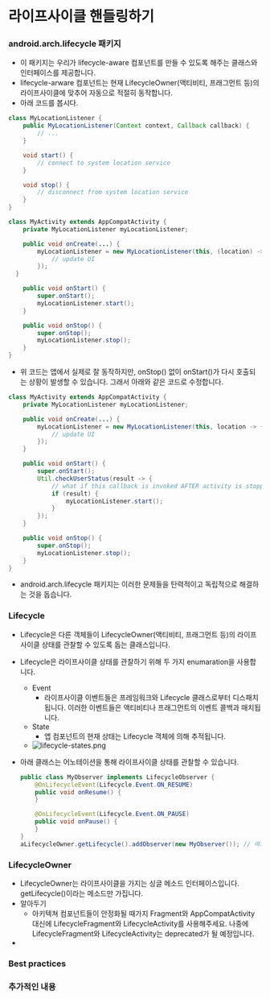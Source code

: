 # 라이프사이클 핸들링하기

### android.arch.lifecycle 패키지
- 이 패키지는 우리가 lifecycle-aware 컴포넌트를 만들 수 있도록 해주는 클래스와 인터페이스를 제공합니다.
- lifecycle-arware 컴포넌트는 현재 LifecycleOwner(액티비티, 프래그먼트 등)의 라이프사이클에 맞추어 자동으로 적절히 동작합니다.
- 아래 코드를 봅시다.
```java
class MyLocationListener {
    public MyLocationListener(Context context, Callback callback) {
        // ...
    }

    void start() {
        // connect to system location service
    }

    void stop() {
        // disconnect from system location service
    }
}

class MyActivity extends AppCompatActivity {
    private MyLocationListener myLocationListener;

    public void onCreate(...) {
        myLocationListener = new MyLocationListener(this, (location) -> {
            // update UI
        });
  }

    public void onStart() {
        super.onStart();
        myLocationListener.start();
    }

    public void onStop() {
        super.onStop();
        myLocationListener.stop();
    }
}
```
- 위 코드는 앱에서 실제로 잘 동작하지만, onStop() 없이 onStart()가 다시 호출되는 상황이 발생할 수 있습니다. 그래서 아래와 같은 코드로 수정합니다.
```java
class MyActivity extends AppCompatActivity {
    private MyLocationListener myLocationListener;

    public void onCreate(...) {
        myLocationListener = new MyLocationListener(this, location -> {
            // update UI
        });
    }

    public void onStart() {
        super.onStart();
        Util.checkUserStatus(result -> {
            // what if this callback is invoked AFTER activity is stopped?
            if (result) {
                myLocationListener.start();
            }
        });
    }

    public void onStop() {
        super.onStop();
        myLocationListener.stop();
    }
}
```
- android.arch.lifecycle 패키지는 이러한 문제들을 탄력적이고 독립적으로 해결하는 것을 돕습니다.

### Lifecycle
- Lifecycle은 다른 객체들이 LifecycleOwner(액티비티, 프래그먼트 등)의 라이프사이클 상태를 관찰할 수 있도록 돕는 클래스입니다.
- Lifecycle은 라이프사이클 상태를 관찰하기 위해 두 가지 enumaration을 사용합니다. 
	- Event
	 	- 라이프사이클 이벤트들은 프레임워크와 Lifecycle 클래스로부터 디스패치 됩니다. 이러한 이벤트들은 액티비티나 프래그먼트의 이벤트 콜백과 매치됩니다.
	- State
		- 앱 컴포넌트의 현재 상태는 Lifecycle 객체에 의해 추적됩니다.
	- ![lifecycle-states.png](https://developer.android.com/images/topic/libraries/architecture/lifecycle-states.png)

- 아래 클래스는 어노테이션을 통해 라이프사이클 상태를 관찰할 수 있습니다.
	```java
	public class MyObserver implements LifecycleObserver {
	    @OnLifecycleEvent(Lifecycle.Event.ON_RESUME)
	    public void onResume() {
	    }

	    @OnLifecycleEvent(Lifecycle.Event.ON_PAUSE)
	    public void onPause() {
	    }
	}
	aLifecycleOwner.getLifecycle().addObserver(new MyObserver()); // 여기가 중요.
	```	

### LifecycleOwner
- LifecycleOwner는 라이프사이클을 가지는 싱글 메소드 인터페이스입니다. getLifecycle()이라는 메소드만 가집니다.
- 알아두기
	- 아키텍쳐 컴포넌트들이 안정화될 때가지 Fragment와 AppCompatActivity 대신에 LifecycleFragment와 LifecycleActivity를 사용해주세요. 나중에 LifecycleFragment와 LifecycleActivity는 deprecated가 될 예정입니다.
- 

### Best practices

### 추가적인 내용
